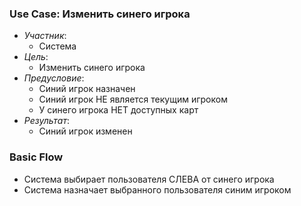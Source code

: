 ### Use Case: Изменить синего игрока
* *Участник*:
  - Система
* *Цель*:
  - Изменить синего игрока
* *Предусловие*:
  - Синий игрок назначен
  - Синий игрок НЕ является текущим игроком
  - У синего игрока НЕТ доступных карт
* *Результат*:
  - Синий игрок изменен 

### Basic Flow
* Система выбирает пользователя СЛЕВА от синего игрока
* Система назначает выбранного пользователя синим игроком